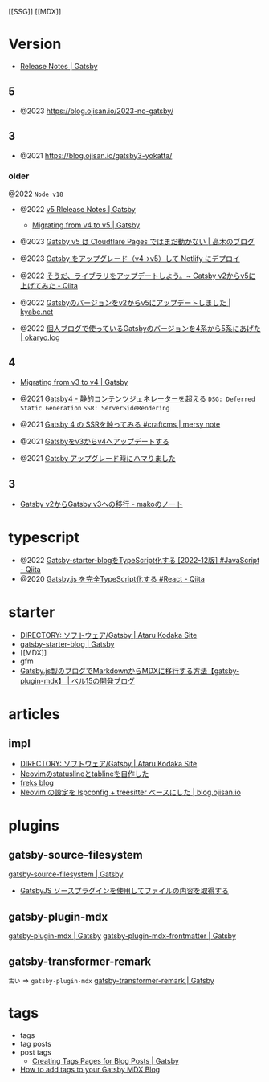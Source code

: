 [[SSG]] [[MDX]]

# Version

- [Release Notes | Gatsby](https://www.gatsbyjs.com/docs/reference/release-notes/)

## 5

- @2023 https://blog.ojisan.io/2023-no-gatsby/

## 3

- @2021 https://blog.ojisan.io/gatsby3-yokatta/

### older

@2022
`Node v18`

- @2022 [v5 Rlelease Notes | Gatsby](https://www.gatsbyjs.com/docs/reference/release-notes/v5.0/)
  - [Migrating from v4 to v5 | Gatsby](https://www.gatsbyjs.com/docs/reference/release-notes/migrating-from-v4-to-v5/)

- @2023 [Gatsby v5 は Cloudflare Pages ではまだ動かない | 高木のブログ](https://takagi.blog/gatsby-v5-does-not-yet-workking-with-cloudflare-pages/)
- @2023 [Gatsby をアップグレード（v4→v5）して Netlify にデプロイ](https://ginneko-atelier.com/blogs/entry519/)
- @2022 [そうだ、ライブラリをアップデートしよう。~ Gatsby v2からv5に上げてみた - Qiita](https://qiita.com/Adacchi3/items/d24380991735f34da92b)
- @2022 [Gatsbyのバージョンをv2からv5にアップデートしました | kyabe.net](https://kyabe.net/blog/update-gatsby-from-v2-to-v5/)
- @2022 [個人ブログで使っているGatsbyのバージョンを4系から5系にあげた | okaryo.log](https://blog.okaryo.io/20221121-raise-version-of-gatsby-in-personal-blog-from-4-to-5)

## 4

- [Migrating from v3 to v4 | Gatsby](https://www.gatsbyjs.com/docs/reference/release-notes/migrating-from-v3-to-v4/)

- @2021 [Gatsby4 - 静的コンテンツジェネレーターを超える](https://www.infoq.com/jp/news/2021/10/gatsby-4/)
  `DSG: Deferred Static Generation`
  `SSR: ServerSideRendering`
- @2021 [Gatsby 4 の SSRを触ってみる #craftcms | mersy note](https://note.mersy418.com/article/gatsby4-ssr-craftcms)
- @2021 [Gatsbyをv3からv4へアップデートする](https://zenn.dev/rabbit/articles/403ab8005a8261)
- @2021 [Gatsby アップグレード時にハマりました](https://ginneko-atelier.com/blogs/entry477/)

## 3

- [Gatsby v2からGatsby v3への移行 - makoのノート](https://mako-note.com/ja/migrating-gatsby-from-v2-to-v3/)

# typescript

- @2022 [Gatsby-starter-blogをTypeScript化する [2022-12版] #JavaScript - Qiita](https://qiita.com/shunexe/items/7ad1788a80fb8858469e)
- @2020 [Gatsby.js を完全TypeScript化する #React - Qiita](https://qiita.com/Takepepe/items/144209f860fbe4d5e9bb#gatsby-nodejs-%E3%82%92-ts%E5%8C%96%E3%81%99%E3%82%8B)

# starter

- [DIRECTORY: ソフトウェア/Gatsby | Ataru Kodaka Site](https://atarukodaka.github.io/software/gatsby)
- [gatsby-starter-blog | Gatsby](https://www.gatsbyjs.com/starters/gatsbyjs/gatsby-starter-blog)
- [[MDX]]
- gfm
- [Gatsby.js製のブログでMarkdownからMDXに移行する方法【gatsby-plugin-mdx】 | ベル15の開発ブログ](https://bel-itigo.com/gatsby-migrate-from-markdown-to-mdx/)

# articles

## impl

- [DIRECTORY: ソフトウェア/Gatsby | Ataru Kodaka Site](https://atarukodaka.github.io/software/gatsby)
- [Neovimのstatuslineとtablineを自作した](https://ryota2357.com/blog/2023/nvim-custom-statusline-tabline/)
- [freks blog](https://blog.freks.jp/)
- [Neovim の設定を lspconfig + treesitter ベースにした | blog.ojisan.io](https://blog.ojisan.io/neovim-config/)

# plugins

## gatsby-source-filesystem

[gatsby-source-filesystem | Gatsby](https://www.gatsbyjs.com/plugins/gatsby-source-filesystem/?=filesystem)

- [GatsbyJS ソースプラグインを使用してファイルの内容を取得する](https://ichinari.work/JavaScript_GatsbyJS_20190619/)

## gatsby-plugin-mdx

[gatsby-plugin-mdx | Gatsby](https://www.gatsbyjs.com/plugins/gatsby-plugin-mdx/)
[gatsby-plugin-mdx-frontmatter | Gatsby](https://www.gatsbyjs.com/plugins/gatsby-plugin-mdx-frontmatter/)

## gatsby-transformer-remark

`古い` => `gatsby-plugin-mdx`
[gatsby-transformer-remark | Gatsby](https://www.gatsbyjs.com/plugins/gatsby-transformer-remark/)

# tags

- tags
- tag posts
- post tags
  - [Creating Tags Pages for Blog Posts | Gatsby](https://www.gatsbyjs.com/docs/adding-tags-and-categories-to-blog-posts/)
- [How to add tags to your Gatsby MDX Blog](https://cesarvarela.com/blog/how-to-add-tags-to-your-gatsby-mdx-blog)
